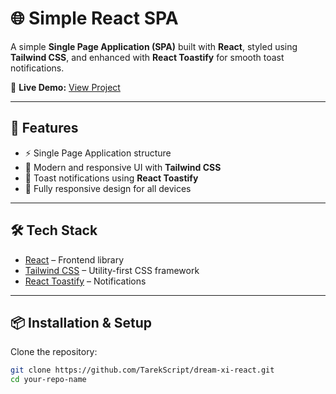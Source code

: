# 🌐 Simple React SPA

A simple **Single Page Application (SPA)** built with **React**, styled using **Tailwind CSS**, and enhanced with **React Toastify** for smooth toast notifications.  

🔗 **Live Demo:** [View Project](https://dream-xi-react.netlify.app/)  

---

## 🚀 Features
- ⚡ Single Page Application structure  
- 🎨 Modern and responsive UI with **Tailwind CSS**  
- 🔔 Toast notifications using **React Toastify**  
- 📱 Fully responsive design for all devices  

---

## 🛠️ Tech Stack
- [React](https://reactjs.org/) – Frontend library  
- [Tailwind CSS](https://tailwindcss.com/) – Utility-first CSS framework  
- [React Toastify](https://fkhadra.github.io/react-toastify/introduction) – Notifications  

---

## 📦 Installation & Setup

Clone the repository:  
```bash
git clone https://github.com/TarekScript/dream-xi-react.git
cd your-repo-name
